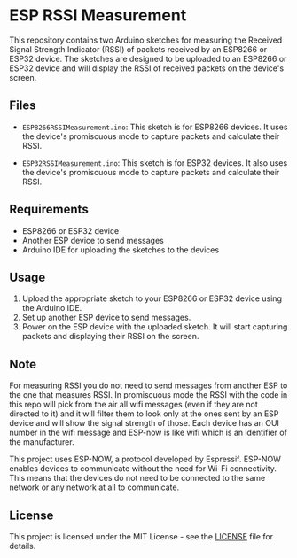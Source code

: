 # ESP RSSI Measurement

This repository contains two Arduino sketches for measuring the Received Signal Strength Indicator (RSSI) of packets received by an ESP8266 or ESP32 device. The sketches are designed to be uploaded to an ESP8266 or ESP32 device and will display the RSSI of received packets on the device's screen.

## Files

- `ESP8266RSSIMeasurement.ino`: This sketch is for ESP8266 devices. It uses the device's promiscuous mode to capture packets and calculate their RSSI.

- `ESP32RSSIMeasurement.ino`: This sketch is for ESP32 devices. It also uses the device's promiscuous mode to capture packets and calculate their RSSI.

## Requirements

- ESP8266 or ESP32 device
- Another ESP device to send messages
- Arduino IDE for uploading the sketches to the devices

## Usage

1. Upload the appropriate sketch to your ESP8266 or ESP32 device using the Arduino IDE.
2. Set up another ESP device to send messages.
3. Power on the ESP device with the uploaded sketch. It will start capturing packets and displaying their RSSI on the screen.

## Note
For measuring RSSI you do not need to send messages from another ESP to the one that measures RSSI. In promiscuous mode the RSSI with the code in this repo will pick from the air all wifi messages (even if they are not directed to it) and it will filter them to look only at the ones sent by an ESP device and will show the signal strength of those. 
Each device has an OUI number in the wifi message and ESP-now is like wifi which is an identifier of the manufacturer.

This project uses ESP-NOW, a protocol developed by Espressif. ESP-NOW enables devices to communicate without the need for Wi-Fi connectivity. This means that the devices do not need to be connected to the same network or any network at all to communicate.

## License

This project is licensed under the MIT License - see the [LICENSE](LICENSE) file for details.
